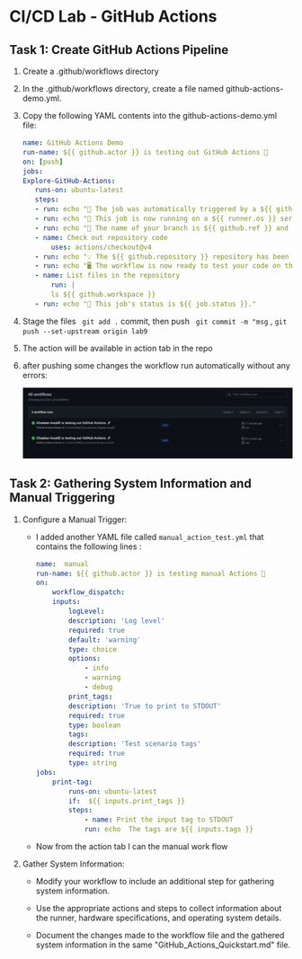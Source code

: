# CI/CD Lab - GitHub Actions


## Task 1: Create GitHub Actions Pipeline


1. Create a .github/workflows directory 

2. In the .github/workflows directory, create a file named github-actions-demo.yml.

3. Copy the following YAML contents into the github-actions-demo.yml file:
     ```yaml
    name: GitHub Actions Demo
    run-name: ${{ github.actor }} is testing out GitHub Actions 🚀
    on: [push]
    jobs:
    Explore-GitHub-Actions:
        runs-on: ubuntu-latest
        steps:
        - run: echo "🎉 The job was automatically triggered by a ${{ github.event_name }} event."
        - run: echo "🐧 This job is now running on a ${{ runner.os }} server hosted by GitHub!"
        - run: echo "🔎 The name of your branch is ${{ github.ref }} and your repository is ${{ github.repository }}."
        - name: Check out repository code
            uses: actions/checkout@v4
        - run: echo "💡 The ${{ github.repository }} repository has been cloned to the runner."
        - run: echo "🖥️ The workflow is now ready to test your code on the runner."
        - name: List files in the repository
            run: |
            ls ${{ github.workspace }}
        - run: echo "🍏 This job's status is ${{ job.status }}."
    ```

4. Stage the files  ` git add .` commit, then push  ` git commit -m "msg` , `git push --set-upstream origin lab9`

5. The action will be available in action tab in the repo

6. after pushing some changes the workflow run automatically without any errors:

     ![Alt text](imgs/1.png)


 ## Task 2: Gathering System Information and Manual Triggering

 1. Configure a Manual Trigger:
    - I added another YAML file called `manual_action_test.yml`
        that contains the following lines :
        ```yaml
        name:  manual  
        run-name: ${{ github.actor }} is testing manual Actions 🚀
        on:
            workflow_dispatch:
            inputs:
                logLevel:
                description: 'Log level'
                required: true
                default: 'warning'
                type: choice
                options:
                    - info
                    - warning
                    - debug
                print_tags:
                description: 'True to print to STDOUT'
                required: true
                type: boolean
                tags:
                description: 'Test scenario tags'
                required: true
                type: string
        jobs:
            print-tag:
                runs-on: ubuntu-latest
                if:  ${{ inputs.print_tags }} 
                steps:
                    - name: Print the input tag to STDOUT
                    run: echo  The tags are ${{ inputs.tags }} 
        ```
    - Now from the action tab I can the manual work flow
    
2. Gather System Information:
   - Modify your workflow to include an additional step for gathering system information.

   - Use the appropriate actions and steps to collect information about the runner, hardware specifications, and operating system details.
   - Document the changes made to the workflow file and the gathered system information in the same "GitHub_Actions_Quickstart.md" file.